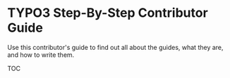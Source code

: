 # TYPO3 Step-By-Step Contributor Guide

Use this contributor's guide to find out all about the guides, what they are, and how to write them.

TOC
